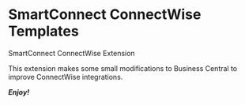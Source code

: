 # SmartConnect ConnectWise Templates
 SmartConnect ConnectWise Extension

This extension makes some small modifications to Business Central to improve ConnectWise integrations.


***Enjoy!***